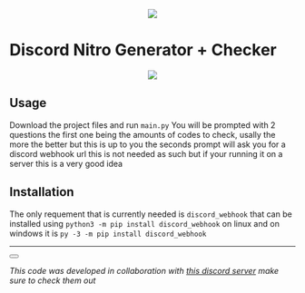 <p align="center">
<img src=https://img.shields.io/github/issues/logicguy1/Discord-Nitro-Gen-and-Checker?style=flat%22 />
</p>

# Discord Nitro Generator + Checker
<p align="center">
<img src=https://cdn.discordapp.com/attachments/754989881901711411/806987377343070208/unknown.png />
</p>

## Usage
Download the project files and run `main.py` 
You will be prompted with 2 questions the first one being the amounts of codes to check, usally the more the better but this is up to you the seconds prompt will ask you for a discord webhook url this is not needed as such but if your running it on a server this is a very good idea

## Installation
The only requement that is currently needed is `discord_webhook` that can be installed using `python3 -m pip install discord_webhook` on linux and on windows it is `py -3 -m pip install discord_webhook`

---
<button></button>

*This code was developed in collaboration with [this discord server](https://discord.gg/AtpBtMUpHK) make sure to check them out*
